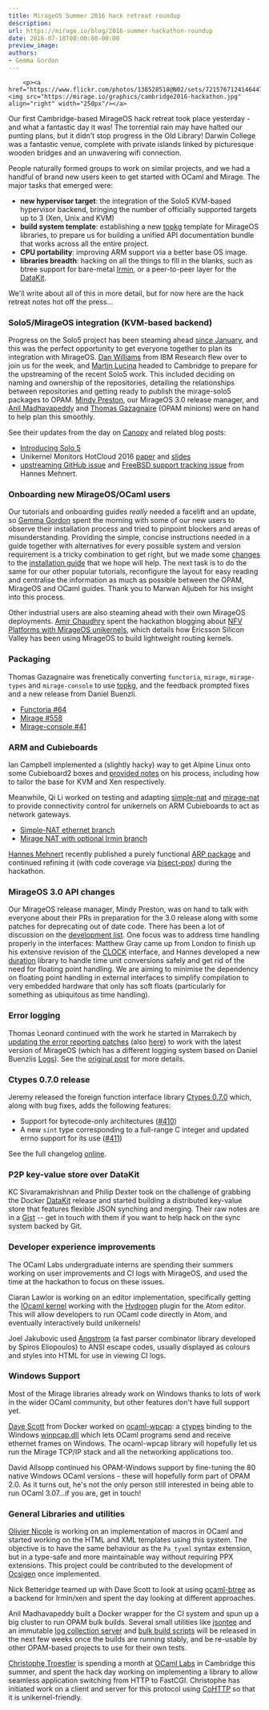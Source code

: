 ```yaml
---
title: MirageOS Summer 2016 hack retreat roundup
description:
url: https://mirage.io/blog/2016-summer-hackathon-roundup
date: 2016-07-18T00:00:00-00:00
preview_image:
authors:
- Gemma Gordon
---
```



        <p><a href="https://www.flickr.com/photos/138528518@N02/sets/72157671241464475"><img src="https://mirage.io/graphics/cambridge2016-hackathon.jpg" align="right" width="250px"/></a>
Our first Cambridge-based MirageOS hack retreat took place yesterday - and what a fantastic day it was! The torrential rain may have halted our punting plans, but it didn't stop progress in the Old Library! Darwin College was a fantastic venue, complete with private islands linked by picturesque wooden bridges and an unwavering wifi connection.</p>
<p>People naturally formed groups to work on similar projects, and we had a handful of brand new users keen to get started with OCaml and Mirage.  The major tasks that emerged were:</p>
<ul>
<li><strong>new hypervisor target</strong>: the integration of the Solo5 KVM-based hypervisor backend, bringing the number of officially supported targets up to 3 (Xen, Unix and KVM)
</li>
<li><strong>build system template</strong>: establishing a new <a href="https://erratique.ch/software/topkg">topkg</a>  template for MirageOS libraries, to prepare us for building a unified API documentation bundle that works across all the entire project.
</li>
<li><strong>CPU portability</strong>: improving ARM support via a better base OS image.
</li>
<li><strong>libraries breadth</strong>: hacking on all the things to fill in the blanks, such as btree support for bare-metal <a href="https://github.com/mirage/irmin">Irmin</a>, or a peer-to-peer layer for the <a href="https://github.com/docker/datakit">DataKit</a>.
</li>
</ul>
<p>We'll write about all of this in more detail, but for now here are the hack retreat notes hot off the press...</p>
<h3>Solo5/MirageOS integration (KVM-based backend)</h3>
<p>Progress on the Solo5 project has been steaming ahead <a href="https://mirage.io/blog/introducing-solo5">since January</a>, and this was the perfect opportunity to get everyone together to plan its integration with MirageOS. <a href="http://researcher.ibm.com/researcher/view.php?person=us-djwillia">Dan Williams</a> from IBM Research flew over to join us for the week, and <a href="https://github.com/mato">Martin Lucina</a> headed to Cambridge to prepare for the upstreaming of the recent Solo5 work. This included deciding on naming and ownership of the repositories, detailing the relationships between repositories and getting ready to publish the mirage-solo5 packages to OPAM. <a href="http://somerandomidiot.com">Mindy Preston</a>, our MirageOS 3.0 release manager, and <a href="http://anil.recoil.org">Anil Madhavapeddy</a> and <a href="http://gazagnaire.org">Thomas Gazagnaire</a> (OPAM minions) were on hand to help plan this smoothly.</p>
<p>See their updates from the day on <a href="http://canopy.mirage.io/Posts/Solo5">Canopy</a> and related blog posts:</p>
<ul>
<li><a href="https://mirage.io/blog/introducing-solo5">Introducing Solo 5</a>
</li>
<li>Unikernel Monitors HotCloud 2016 <a href="https://www.usenix.org/system/files/conference/hotcloud16/hotcloud16_williams.pdf">paper</a> and <a href="https://www.usenix.org/sites/default/files/conference/protected-files/hotcloud16_slides_williams.pdf">slides</a>
</li>
<li><a href="https://github.com/Solo5/solo5/issues/36">upstreaming GitHub issue</a> and <a href="https://github.com/Solo5/solo5/issues/61">FreeBSD support tracking issue</a> from Hannes Mehnert.
</li>
</ul>
<h3>Onboarding new MirageOS/OCaml users</h3>
<p>Our tutorials and onboarding guides <em>really</em> needed a facelift and an update, so <a href="https://ocaml.io/w/User:GemmaG">Gemma Gordon</a> spent the morning with some of our new users to observe their installation process and tried to pinpoint blockers and areas of misunderstanding. Providing the simple, concise instructions needed in a guide together with alternatives for every possible system and version requirement is a tricky combination to get right, but we made some <a href="https://github.com/mirage/mirage-www/pull/468">changes</a> to the <a href="https://mirage.io/docs/install">installation guide</a> that we hope will help. The next task is to do the same for our other popular tutorials, reconfigure the layout for easy reading and centralise the information as much as possible between the OPAM, MirageOS and OCaml guides. Thank you to Marwan Aljubeh for his insight into this process.</p>
<p>Other industrial users are also steaming ahead with their own MirageOS deployments. <a href="http://amirchaudhry.com">Amir Chaudhry</a> spent the hackathon blogging about <a href="http://unikernel.org/blog/2016/unikernel-nfv-platform">NFV Platforms with MirageOS unikernels</a>, which details how Ericsson Silicon Valley has been using MirageOS to build lightweight routing kernels.</p>
<h3>Packaging</h3>
<p>Thomas Gazagnaire was frenetically converting <code>functoria</code>, <code>mirage</code>, <code>mirage-types</code> and <code>mirage-console</code> to use <a href="https://github.com/dbuenzli/topkg">topkg</a>, and the feedback prompted fixes and a new release from Daniel Buenzli.</p>
<ul>
<li><a href="https://github.com/mirage/functoria/pull/64">Functoria #64</a>
</li>
<li><a href="https://github.com/mirage/mirage/pull/558">Mirage #558</a>
</li>
<li><a href="https://github.com/mirage/mirage-console/pull/41">Mirage-console #41</a>
</li>
</ul>
<h3>ARM and Cubieboards</h3>
<p>Ian Campbell implemented a (slightly hacky) way to get Alpine Linux onto some Cubieboard2 boxes and <a href="https://gist.github.com/ijc25/612b8b7975e9461c3584b1402df2cb34">provided notes</a> on his process, including how to tailor the base for KVM and Xen respectively.</p>
<p>Meanwhile, Qi Li worked on testing and adapting <a href="https://github.com/yomimono/simple-nat">simple-nat</a> and <a href="https://github.com/yomimono/mirage-nat">mirage-nat</a> to provide connectivity control for unikernels on ARM Cubieboards to act as network gateways.</p>
<ul>
<li><a href="https://github.com/yomimono/simple-nat/tree/ethernet-level-no-irmin">Simple-NAT ethernet branch</a>
</li>
<li><a href="https://github.com/yomimono/mirage-nat/tree/depopt_irmin">Mirage NAT with optional Irmin branch</a>
</li>
</ul>
<p><a href="https://www.cl.cam.ac.uk/~hm519/">Hannes Mehnert</a> recently published a purely functional <a href="https://github.com/hannesm/arp">ARP package</a> and continued refining it (with code coverage via <a href="https://github.com/aantron/bisect_ppx">bisect-ppx</a>) during the hackathon.</p>
<h3>MirageOS 3.0 API changes</h3>
<p>Our MirageOS release manager, Mindy Preston, was on hand to talk with everyone about their PRs in preparation for the 3.0 release along with some patches for deprecating out of date code.  There has been a lot of discussion on the <a href="https://lists.xenproject.org/archives/html/mirageos-devel/2016-07/msg00000.html">development list</a>.  One focus was to address time handling properly in the interfaces: Matthew Gray came up from London to finish up his extensive revision of the <a href="https://github.com/mirage/mirage/issues/442">CLOCK</a> interface, and Hannes developed a new <a href="https://github.com/hannesm/duration">duration</a> library to handle time unit conversions safely and get rid of the need for floating point handling.  We are aiming to minimise the dependency on floating point handling in external interfaces to simplify compilation to very embedded hardware that only has soft floats (particularly for something as ubiquitous as time handling).</p>
<h3>Error logging</h3>
<p>Thomas Leonard continued with the work he started in Marrakech by <a href="https://github.com/mirage/functoria/pull/55">updating the error reporting patches</a> (also <a href="https://github.com/mirage/mirage-dev/pull/107">here</a>) to work with the latest version of MirageOS (which has a different logging system based on Daniel Buenzlis <a href="http://erratique.ch/software/logs">Logs</a>). See the <a href="http://canopy.mirage.io/Posts/Errors">original post</a> for more details.</p>
<h3>Ctypes 0.7.0 release</h3>
<p>Jeremy released the foreign function interface library <a href="https://github.com/ocamllabs/ocaml-ctypes/releases/tag/0.7.0">Ctypes 0.7.0</a> which, along with bug fixes, adds the following features:</p>
<ul>
<li>Support for bytecode-only architectures (<a href="https://github.com/ocamllabs/ocaml-ctypes/issues/410">#410</a>)
</li>
<li>A new <code>sint</code> type corresponding to a full-range C integer and updated errno support for its use (<a href="https://github.com/ocamllabs/ocaml-ctypes/issues/411">#411</a>)
</li>
</ul>
<p>See the full changelog <a href="https://github.com/ocamllabs/ocaml-ctypes/blob/master/CHANGES.md">online</a>.</p>
<h3>P2P key-value store over DataKit</h3>
<p>KC Sivaramakrishnan and Philip Dexter took on the challenge of grabbing the Docker <a href="https://github.com/docker/datakit">DataKit</a> release and started building a distributed key-value store that features flexible JSON synching and merging.  Their raw notes are in a <a href="https://gist.github.com/kayceesrk/d3edb2da0aa9a3d40e9e3f838b67bd1a">Gist</a> -- get in touch with them if you want to help hack on the sync system backed by Git.</p>
<h3>Developer experience improvements</h3>
<p>The OCaml Labs undergraduate interns are spending their summers working on user improvements and CI logs with MirageOS, and used the time at the hackathon to focus on these issues.</p>
<p>Ciaran Lawlor is working on an editor implementation, specifically getting the <a href="https://github.com/andrewray/iocaml">IOcaml kernel</a> working with the <a href="https://github.com/nteract/hydrogen">Hydrogen</a> plugin for the Atom editor. This will allow developers to run OCaml code directly in Atom, and eventually interactively build unikernels!</p>
<p>Joel Jakubovic used <a href="https://github.com/inhabitedtype/angstrom">Angstrom</a> (a fast parser combinator library developed by Spiros Eliopoulos) to ANSI escape codes, usually displayed as colours and styles into HTML for use in viewing CI logs.</p>
<h3>Windows Support</h3>
<p>Most of the Mirage libraries already work on Windows thanks to lots of work in the wider OCaml community, but other features don't have full support yet.</p>
<p><a href="http://dave.recoil.org">Dave Scott</a> from Docker worked on <a href="https://github.com/djs55/ocaml-wpcap">ocaml-wpcap</a>: a <a href="https://github.com/ocamllabs/ocaml-ctypes">ctypes</a> binding to the Windows <a href="http://www.winpcap.org">winpcap.dll</a> which lets OCaml programs send and receive ethernet frames on Windows. The ocaml-wpcap library will hopefully let us run the Mirage TCP/IP stack and all the networking applications too.</p>
<p>David Allsopp continued his OPAM-Windows support by fine-tuning the 80 native Windows OCaml versions - these will hopefully form part of OPAM 2.0. As it turns out, he's not the only person still interested in being able to run OCaml 3.07...if you are, get in touch!</p>
<h3>General Libraries and utilities</h3>
<p><a href="https://github.com/OlivierNicole">Olivier Nicole</a> is working on an implementation of macros in OCaml and started working on the
HTML and XML templates using this system. The objective is to have the same
behaviour as the <code>Pa_tyxml</code> syntax extension, but in a type-safe and more
maintainable way without requiring PPX extensions. This project could be
contributed to the development of <a href="http://ocsigen.org">Ocsigen</a> once implemented.</p>
<p>Nick Betteridge teamed up with Dave Scott to look at using
<a href="https://github.com/djs55/ocaml-btree">ocaml-btree</a> as a backend for Irmin/xen
and spent the day looking at different approaches.</p>
<p>Anil Madhavapeddy built a Docker wrapper for the CI system and spun up a big cluster
to run OPAM bulk builds.  Several small utilities like <a href="https://github.com/avsm/jsontee">jsontee</a> and
an immutable <a href="https://github.com/avsm/opam-log-server">log collection server</a> and
<a href="https://github.com/avsm/opam-bulk-builder">bulk build scripts</a> will be released in the
next few weeks once the builds are running stably, and be re-usable by other OPAM-based
projects to use for their own tests.</p>
<p><a href="https://github.com/Chris00">Christophe Troestler</a> is spending a month at
<a href="https://ocaml.io">OCaml Labs</a> in Cambridge this summer, and spent the hack day
working on implementing a library to allow seamless application switching from
HTTP to FastCGI. Christophe has initiated work on a client and server for this
protocol using <a href="https://github.com/mirage/ocaml-cohttp">CoHTTP</a> so that it is
unikernel-friendly.</p>

      
